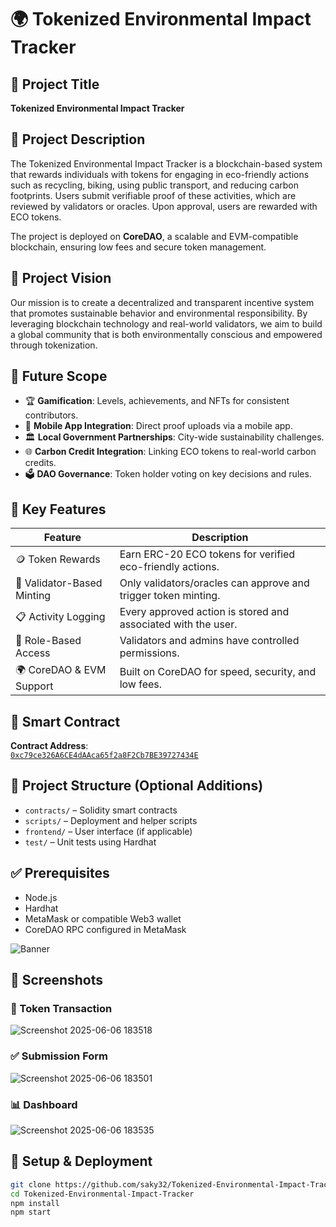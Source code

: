 # 🌍 Tokenized Environmental Impact Tracker

## 📘 Project Title
**Tokenized Environmental Impact Tracker**

## 📝 Project Description
The Tokenized Environmental Impact Tracker is a blockchain-based system that rewards individuals with tokens for engaging in eco-friendly actions such as recycling, biking, using public transport, and reducing carbon footprints. Users submit verifiable proof of these activities, which are reviewed by validators or oracles. Upon approval, users are rewarded with ECO tokens.

The project is deployed on **CoreDAO**, a scalable and EVM-compatible blockchain, ensuring low fees and secure token management.

## 🌱 Project Vision
Our mission is to create a decentralized and transparent incentive system that promotes sustainable behavior and environmental responsibility. By leveraging blockchain technology and real-world validators, we aim to build a global community that is both environmentally conscious and empowered through tokenization.

## 🚀 Future Scope

- 🏆 **Gamification**: Levels, achievements, and NFTs for consistent contributors.
- 📱 **Mobile App Integration**: Direct proof uploads via a mobile app.
- 🏛️ **Local Government Partnerships**: City-wide sustainability challenges.
- 🌐 **Carbon Credit Integration**: Linking ECO tokens to real-world carbon credits.
- 🗳️ **DAO Governance**: Token holder voting on key decisions and rules.

## 🔑 Key Features

| Feature                      | Description                                                                  |
|-----------------------------|------------------------------------------------------------------------------|
| 🪙 Token Rewards             | Earn ERC-20 ECO tokens for verified eco-friendly actions.                    |
| 🔐 Validator-Based Minting  | Only validators/oracles can approve and trigger token minting.              |
| 📋 Activity Logging         | Every approved action is stored and associated with the user.               |
| 🧾 Role-Based Access        | Validators and admins have controlled permissions.                          |
| 🌍 CoreDAO & EVM Support    | Built on CoreDAO for speed, security, and low fees.                         |

## 📜 Smart Contract

**Contract Address**:  
[`0xc79ce326A6CE4dAAca65f2a8F2Cb7BE39727434E`](https://coredao.org/)


## 📂 Project Structure (Optional Additions)

- `contracts/` – Solidity smart contracts  
- `scripts/` – Deployment and helper scripts  
- `frontend/` – User interface (if applicable)  
- `test/` – Unit tests using Hardhat  

## ✅ Prerequisites

- Node.js  
- Hardhat  
- MetaMask or compatible Web3 wallet  
- CoreDAO RPC configured in MetaMask

   
![Banner](https://github.com/user-attachments/assets/7985004a-f038-4ed4-8efb-30c65de4c1e8)


## 📸 Screenshots

### 🔁 Token Transaction
![Screenshot 2025-06-06 183518](https://github.com/user-attachments/assets/4508ca01-111d-4606-b0c3-abc8f71f8f47)

### ✅ Submission Form
![Screenshot 2025-06-06 183501](https://github.com/user-attachments/assets/3554603c-bd40-4b27-a175-858592a19a95)

### 📊 Dashboard
![Screenshot 2025-06-06 183535](https://github.com/user-attachments/assets/d134c028-1b04-4978-957c-d69dcec5efc5)




## 🚀 Setup & Deployment

```bash
git clone https://github.com/saky32/Tokenized-Environmental-Impact-Tracker.git
cd Tokenized-Environmental-Impact-Tracker
npm install
npm start


